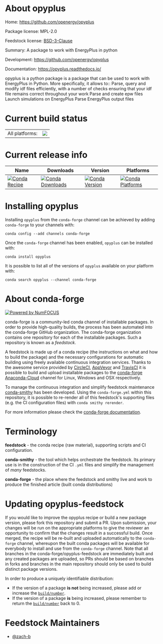 About opyplus
=============

Home: https://github.com/openergy/opyplus

Package license: MPL-2.0

Feedstock license: [BSD-3-Clause](https://github.com/conda-forge/opyplus-feedstock/blob/master/LICENSE.txt)

Summary: A package to work with EnergyPlus in python

Development: https://github.com/openergy/opyplus

Documentation: https://opyplus.readthedocs.io/

opyplus is a python package is a package that can be used to work with EnergyPlus in Python.
More specifically, it allows to::
     Parse, query and modify idf files efficiently, with a number of checks ensuring that your idf file remains correct throughout your work
     Parse and create epw files
     Launch simulations on EnergyPlus
     Parse EnergyPlus output files


Current build status
====================


<table><tr><td>All platforms:</td>
    <td>
      <a href="https://dev.azure.com/conda-forge/feedstock-builds/_build/latest?definitionId=8773&branchName=master">
        <img src="https://dev.azure.com/conda-forge/feedstock-builds/_apis/build/status/opyplus-feedstock?branchName=master">
      </a>
    </td>
  </tr>
</table>

Current release info
====================

| Name | Downloads | Version | Platforms |
| --- | --- | --- | --- |
| [![Conda Recipe](https://img.shields.io/badge/recipe-opyplus-green.svg)](https://anaconda.org/conda-forge/opyplus) | [![Conda Downloads](https://img.shields.io/conda/dn/conda-forge/opyplus.svg)](https://anaconda.org/conda-forge/opyplus) | [![Conda Version](https://img.shields.io/conda/vn/conda-forge/opyplus.svg)](https://anaconda.org/conda-forge/opyplus) | [![Conda Platforms](https://img.shields.io/conda/pn/conda-forge/opyplus.svg)](https://anaconda.org/conda-forge/opyplus) |

Installing opyplus
==================

Installing `opyplus` from the `conda-forge` channel can be achieved by adding `conda-forge` to your channels with:

```
conda config --add channels conda-forge
```

Once the `conda-forge` channel has been enabled, `opyplus` can be installed with:

```
conda install opyplus
```

It is possible to list all of the versions of `opyplus` available on your platform with:

```
conda search opyplus --channel conda-forge
```


About conda-forge
=================

[![Powered by NumFOCUS](https://img.shields.io/badge/powered%20by-NumFOCUS-orange.svg?style=flat&colorA=E1523D&colorB=007D8A)](http://numfocus.org)

conda-forge is a community-led conda channel of installable packages.
In order to provide high-quality builds, the process has been automated into the
conda-forge GitHub organization. The conda-forge organization contains one repository
for each of the installable packages. Such a repository is known as a *feedstock*.

A feedstock is made up of a conda recipe (the instructions on what and how to build
the package) and the necessary configurations for automatic building using freely
available continuous integration services. Thanks to the awesome service provided by
[CircleCI](https://circleci.com/), [AppVeyor](https://www.appveyor.com/)
and [TravisCI](https://travis-ci.com/) it is possible to build and upload installable
packages to the [conda-forge](https://anaconda.org/conda-forge)
[Anaconda-Cloud](https://anaconda.org/) channel for Linux, Windows and OSX respectively.

To manage the continuous integration and simplify feedstock maintenance
[conda-smithy](https://github.com/conda-forge/conda-smithy) has been developed.
Using the ``conda-forge.yml`` within this repository, it is possible to re-render all of
this feedstock's supporting files (e.g. the CI configuration files) with ``conda smithy rerender``.

For more information please check the [conda-forge documentation](https://conda-forge.org/docs/).

Terminology
===========

**feedstock** - the conda recipe (raw material), supporting scripts and CI configuration.

**conda-smithy** - the tool which helps orchestrate the feedstock.
                   Its primary use is in the construction of the CI ``.yml`` files
                   and simplify the management of *many* feedstocks.

**conda-forge** - the place where the feedstock and smithy live and work to
                  produce the finished article (built conda distributions)


Updating opyplus-feedstock
==========================

If you would like to improve the opyplus recipe or build a new
package version, please fork this repository and submit a PR. Upon submission,
your changes will be run on the appropriate platforms to give the reviewer an
opportunity to confirm that the changes result in a successful build. Once
merged, the recipe will be re-built and uploaded automatically to the
`conda-forge` channel, whereupon the built conda packages will be available for
everybody to install and use from the `conda-forge` channel.
Note that all branches in the conda-forge/opyplus-feedstock are
immediately built and any created packages are uploaded, so PRs should be based
on branches in forks and branches in the main repository should only be used to
build distinct package versions.

In order to produce a uniquely identifiable distribution:
 * If the version of a package **is not** being increased, please add or increase
   the [``build/number``](https://conda.io/docs/user-guide/tasks/build-packages/define-metadata.html#build-number-and-string).
 * If the version of a package **is** being increased, please remember to return
   the [``build/number``](https://conda.io/docs/user-guide/tasks/build-packages/define-metadata.html#build-number-and-string)
   back to 0.

Feedstock Maintainers
=====================

* [@zach-b](https://github.com/zach-b/)

